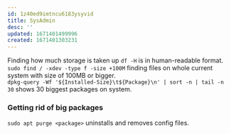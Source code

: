 ```yaml
---
id: 1z40ed9imtncu6183ysyvid
title: SysAdmin
desc: ''
updated: 1671401499996
created: 1671401303231
---
```

Finding how much storage is taken up `df -H` is in human-readable format.<br>
`sudo find / -xdev -type f -size +100M` finding files on whole current system with size of 100MB or bigger. <br>
`dpkg-query -Wf '${Installed-Size}\t${Package}\n' | sort -n | tail -n 30` shows 30 biggest packages on system.

### Getting rid of big packages
`sudo apt purge <package>` uninstalls and removes config files.<br>